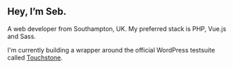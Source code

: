 ## Hey, I’m Seb.

A web developer from Southampton, UK. My preferred stack is PHP, Vue.js and Sass.

I'm currently building a wrapper around the official WordPress testsuite called [Touchstone](https://github.com/SebKay/touchstone).
